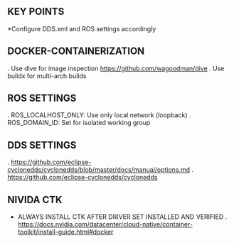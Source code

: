 ## KEY POINTS
*Configure DDS.xml and ROS settings accordingly

## DOCKER-CONTAINERIZATION
. Use dive for image inspection https://github.com/wagoodman/dive
. Use buildx for multi-arch builds

## ROS SETTINGS
. ROS_LOCALHOST_ONLY: Use only local network (loopback)
. ROS_DOMAIN_ID: Set for isolated working group

## DDS SETTINGS
. https://github.com/eclipse-cyclonedds/cyclonedds/blob/master/docs/manual/options.md
. https://github.com/eclipse-cyclonedds/cyclonedds

## NIVIDA CTK
* ALWAYS INSTALL CTK AFTER DRIVER SET INSTALLED AND VERIFIED
. https://docs.nvidia.com/datacenter/cloud-native/container-toolkit/install-guide.html#docker